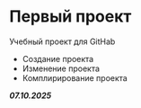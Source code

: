 # Первый проект
Учебный проект для GitHab
- Создание проекта
- Изменение проекта
- Комплирирование проекта

***07.10.2025***
